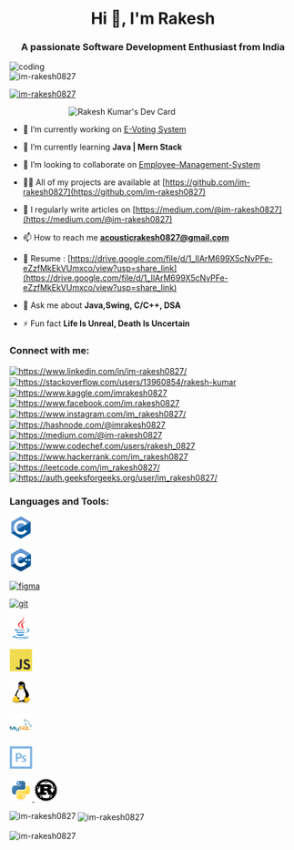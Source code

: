 <h1 align="center">Hi 👋, I'm Rakesh</h1>
<h3 align="center">A passionate Software Development Enthusiast from India</h3>
<img align="left" alt="coding" width="2000" src="https://hnwebmarketingseo.files.wordpress.com/2018/06/giphy.gif?w=1108">
<p align="left"> <img src="https://komarev.com/ghpvc/?username=im-rakesh0827&label=Profile%20views&color=0e75b6&style=flat" alt="im-rakesh0827" /> </p>

<p align="left"> <a href="https://github.com/ryo-ma/github-profile-trophy"><img src="https://github-profile-trophy.vercel.app/?username=im-rakesh0827" alt="im-rakesh0827" /></a> </p>

<a href="https://app.daily.dev/im_rakesh0827"><img src="https://api.daily.dev/devcards/af8267d7f3354450901bc26ab429a635.png?r=k54" width="400" align="right" alt="Rakesh Kumar's Dev Card"/></a>

<p align="left"> <a href="https://twitter.com/" target="blank"><img src="https://img.shields.io/twitter/follow/?logo=twitter&style=for-the-badge" alt="" /></a> </p>


- 🔭 I’m currently working on [E-Voting System](https://github.com/im-rakesh0827/E-Voting-System)

- 🌱 I’m currently learning **Java | Mern Stack**

- 👯 I’m looking to collaborate on [Employee-Management-System](https://github.com/im-rakesh0827/Employee-Management-System)

<!-- - 🤝 I’m looking for help with [E-Voting System](https://github.com/im-rakesh0827/E-Voting-System) -->

- 👨‍💻 All of my projects are available at [https://github.com/im-rakesh0827](https://github.com/im-rakesh0827)

- 📝 I regularly write articles on [https://medium.com/@im-rakesh0827](https://medium.com/@im-rakesh0827)

- 📫 How to reach me **acousticrakesh0827@gmail.com**

- 📄 Resume : [https://drive.google.com/file/d/1_IlArM699X5cNvPFe-eZzfMkEkVUmxco/view?usp=share_link](https://drive.google.com/file/d/1_IlArM699X5cNvPFe-eZzfMkEkVUmxco/view?usp=share_link)

- 💬 Ask me about **Java,Swing, C/C++, DSA**

- ⚡ Fun fact **Life Is Unreal, Death Is Uncertain**

<h3 align="left">Connect with me:</h3>
<p align="left">
<a href="https://linkedin.com/in/https://www.linkedin.com/in/im-rakesh0827/" target="blank"><img align="center" src="https://raw.githubusercontent.com/rahuldkjain/github-profile-readme-generator/master/src/images/icons/Social/linked-in-alt.svg" alt="https://www.linkedin.com/in/im-rakesh0827/" height="30" width="40" /></a>
<a href="https://stackoverflow.com/users/https://stackoverflow.com/users/13960854/rakesh-kumar" target="blank"><img align="center" src="https://raw.githubusercontent.com/rahuldkjain/github-profile-readme-generator/master/src/images/icons/Social/stack-overflow.svg" alt="https://stackoverflow.com/users/13960854/rakesh-kumar" height="30" width="40" /></a>
<a href="https://kaggle.com/https://www.kaggle.com/imrakesh0827" target="blank"><img align="center" src="https://raw.githubusercontent.com/rahuldkjain/github-profile-readme-generator/master/src/images/icons/Social/kaggle.svg" alt="https://www.kaggle.com/imrakesh0827" height="30" width="40" /></a>
<a href="https://fb.com/https://www.facebook.com/im.rakesh0827" target="blank"><img align="center" src="https://raw.githubusercontent.com/rahuldkjain/github-profile-readme-generator/master/src/images/icons/Social/facebook.svg" alt="https://www.facebook.com/im.rakesh0827" height="30" width="40" /></a>
<a href="https://instagram.com/https://www.instagram.com/im_rakesh0827/" target="blank"><img align="center" src="https://raw.githubusercontent.com/rahuldkjain/github-profile-readme-generator/master/src/images/icons/Social/instagram.svg" alt="https://www.instagram.com/im_rakesh0827/" height="30" width="40" /></a>
<a href="https://hashnode.com/https://hashnode.com/@imrakesh0827" target="blank"><img align="center" src="https://raw.githubusercontent.com/rahuldkjain/github-profile-readme-generator/master/src/images/icons/Social/hashnode.svg" alt="https://hashnode.com/@imrakesh0827" height="30" width="40" /></a>
<a href="https://medium.com/https://medium.com/@im-rakesh0827" target="blank"><img align="center" src="https://raw.githubusercontent.com/rahuldkjain/github-profile-readme-generator/master/src/images/icons/Social/medium.svg" alt="https://medium.com/@im-rakesh0827" height="30" width="40" /></a>
<a href="https://www.codechef.com/users/https://www.codechef.com/users/rakesh_0827" target="blank"><img align="center" src="https://cdn.jsdelivr.net/npm/simple-icons@3.1.0/icons/codechef.svg" alt="https://www.codechef.com/users/rakesh_0827" height="30" width="40" /></a>
<a href="https://www.hackerrank.com/https://www.hackerrank.com/im_rakesh0827" target="blank"><img align="center" src="https://raw.githubusercontent.com/rahuldkjain/github-profile-readme-generator/master/src/images/icons/Social/hackerrank.svg" alt="https://www.hackerrank.com/im_rakesh0827" height="30" width="40" /></a>
<a href="https://www.leetcode.com/https://leetcode.com/im_rakesh0827/" target="blank"><img align="center" src="https://raw.githubusercontent.com/rahuldkjain/github-profile-readme-generator/master/src/images/icons/Social/leet-code.svg" alt="https://leetcode.com/im_rakesh0827/" height="30" width="40" /></a>
<a href="https://auth.geeksforgeeks.org/user/https://auth.geeksforgeeks.org/user/im_rakesh0827/" target="blank"><img align="center" src="https://raw.githubusercontent.com/rahuldkjain/github-profile-readme-generator/master/src/images/icons/Social/geeks-for-geeks.svg" alt="https://auth.geeksforgeeks.org/user/im_rakesh0827/" height="30" width="40" /></a>
</p>

<h3 align="left">Languages and Tools:</h3>
<p align="left">
  <a href="https://www.cprogramming.com/" target="_blank" rel="noreferrer"> <img src="https://raw.githubusercontent.com/devicons/devicon/master/icons/c/c-original.svg" alt="c" width="40" height="40"/> </a>
  
  <a href="https://www.w3schools.com/cpp/" target="_blank" rel="noreferrer"> <img src="https://raw.githubusercontent.com/devicons/devicon/master/icons/cplusplus/cplusplus-original.svg" alt="cplusplus" width="40" height="40"/> </a>
  
  <a href="https://www.figma.com/" target="_blank" rel="noreferrer"> <img src="https://www.vectorlogo.zone/logos/figma/figma-icon.svg" alt="figma" width="40" height="40"/> </a>
  
  <a href="https://git-scm.com/" target="_blank" rel="noreferrer"> <img src="https://www.vectorlogo.zone/logos/git-scm/git-scm-icon.svg" alt="git" width="40" height="40"/> </a>
 
  <a href="https://www.java.com" target="_blank" rel="noreferrer"> <img src="https://raw.githubusercontent.com/devicons/devicon/master/icons/java/java-original.svg" alt="java" width="40" height="40"/> </a> 
  
  <a href="https://developer.mozilla.org/en-US/docs/Web/JavaScript" target="_blank" rel="noreferrer"> <img src="https://raw.githubusercontent.com/devicons/devicon/master/icons/javascript/javascript-original.svg" alt="javascript" width="40" height="40"/> </a> 
  
  <a href="https://www.linux.org/" target="_blank" rel="noreferrer"> <img src="https://raw.githubusercontent.com/devicons/devicon/master/icons/linux/linux-original.svg" alt="linux" width="40" height="40"/> </a> 
  
  <a href="https://www.mysql.com/" target="_blank" rel="noreferrer"> <img src="https://raw.githubusercontent.com/devicons/devicon/master/icons/mysql/mysql-original-wordmark.svg" alt="mysql" width="40" height="40"/> </a> 
  
  <a href="https://www.photoshop.com/en" target="_blank" rel="noreferrer"> <img src="https://raw.githubusercontent.com/devicons/devicon/master/icons/photoshop/photoshop-line.svg" alt="photoshop" width="40" height="40"/> </a> 
  
  <a href="https://www.python.org" target="_blank" rel="noreferrer"> <img src="https://raw.githubusercontent.com/devicons/devicon/master/icons/python/python-original.svg" alt="python" width="40" height="40"/> </a></a> <a href="https://www.rust-lang.org" target="_blank" rel="noreferrer"> <img src="https://raw.githubusercontent.com/devicons/devicon/master/icons/rust/rust-plain.svg" alt="rust" width="40" height="40"/> </a>
</p>

<p><img align="left" src="https://github-readme-stats.vercel.app/api/top-langs?username=im-rakesh0827&show_icons=true&locale=en&layout=compact" alt="im-rakesh0827" /></p>

<p>&nbsp;<img align="center" src="https://github-readme-stats.vercel.app/api?username=im-rakesh0827&show_icons=true&locale=en" alt="im-rakesh0827" /></p>

<p><img align="center" src="https://github-readme-streak-stats.herokuapp.com/?user=im-rakesh0827&" alt="im-rakesh0827" /></p>



